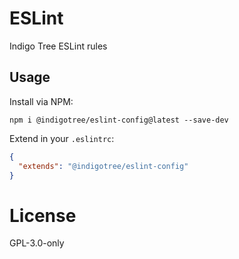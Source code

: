 # ESLint

Indigo Tree ESLint rules

## Usage

Install via NPM:

```
npm i @indigotree/eslint-config@latest --save-dev
```

Extend in your `.eslintrc`:

```json
{
  "extends": "@indigotree/eslint-config"
}
```

# License

GPL-3.0-only
